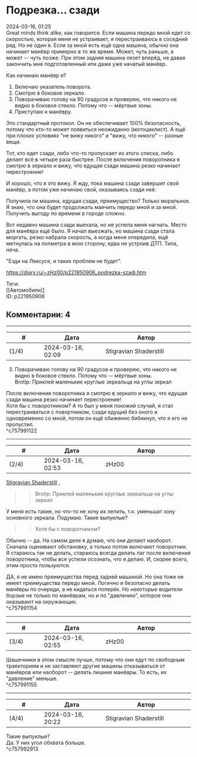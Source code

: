 Подрезка... сзади
=================

  
2024-03-16, 01:25  
 Great minds think alike, как говорится. Если машина передо мной едет со скоростью, которая меня не устраивает, я перестраиваюсь в соседний ряд. Но не один я. Если за мной есть ещё одна машина, обычно она начинает манёвр примерно в то же время. Может, чуть раньше, а может -- чуть позже. При этом задняя машина лезет вперёд, не давая закончить мне подготовленный или даже уже начатый манёвр.   
   
 Как начинаю манёвр я?   
 1. Включаю указатель поворота.   
 2. Смотрю в боковое зеркало.   
 3. Поворачиваю голову на 90 градусов и проверяю, что никого не видно в боковое стекло. Потому что -- мёртвые зоны.   
 4. Приступаю к манёвру.   
   
 Это стандартный протокол. Он не обеспечивает 100% безопасность, потому что кто-то может появиться неожиданно (мотоциклист). А ещё при плохих условиях "не вижу никого" и "вижу, что никого" -- разные вещи.   
   
 Тот, кто едет сзади, либо что-то пропускает из этого списка, либо делает всё в четыре раза быстрее. После включения поворотника я смотрю в зеркало и вижу, что едущая сзади машина резко начинает перестроение!   
   
 И хорошо, что я это вижу. Я жду, пока машина сзади завершит свой манёвр, а потом уже начинаю свой, оказываясь сзади неё.   
   
 Получила ли машина, едущая сзади, преимущество? Только моральное. Я знаю, что она будет продолжать маячить передо мной и за мной. Получить выгоду по времени в городе сложно.   
   
 Вот недавно машина сзади выехала, но не успела меня нагнать. Место для манёвра ещё было. Я начал выезжать, но машина сзади стала моргать, резко набрала скорость, а когда меня опередила, ещё метнулась на полметра в мою сторону, едва не устроив ДТП. Типа, неча.   
   
 "Езди на Лексусе, и таких проблем не будет".   
  
<https://diary.ru/~zHz00/p221950906_podrezka-szadi.htm>  
  
Теги:  
[[Автомобили]]  
ID: p221950906  


Комментарии: 4
--------------

  


---



|         #         |              Дата              |                     Автор                     |           ID           |
| --- | --- | --- | --- |
| (1/4) | 2024-03-16, 02:09 | Stigravian Shaderstill | c757991122 |

  
  3. Поворачиваю голову на 90 градусов и проверяю, что никого не видно в боковое стекло. Потому что -- мёртвые зоны.    
 Brotip: Приклей маленькие круглые зеркальца на углы зеркал   
   
  После включения поворотника я смотрю в зеркало и вижу, что едущая сзади машина резко начинает перестроение!    
 Хотя бы с поворотником? А то был у меня похожий случай, я стал перестраиваться с повортником, сзади едущий без оного и одновременно со мной, потом он ещё обиженно бибикнул, что я его не пропустил.   
 ^c757991122

---



|         #         |              Дата              |                     Автор                     |           ID           |
| --- | --- | --- | --- |
| (2/4) | 2024-03-16, 02:53 | zHz00 | c757991154 |

  
  [Stigravian Shaderstill](https://stigravian.diary.ru "Science, Death, Rock-n-Roll")  ,   
   
 >>Brotip: Приклей маленькие круглые зеркальца на углы зеркал   
   
   
 У меня есть такие, но что-то не хочу их лепить, т.к. уменьшат зону основного зеркала. Подумаю. Такие выпуклые?   
   
 >>Хотя бы с поворотником?   
   
 Обычно -- да. На самом деле я думаю, что они делают наоборот. Сначала оценивают обстановку, а только потом включают поворотник. Я стараюсь так не делать, стараюсь всегда делать лаг после включения поворотника, чтобы все успели осознать, что я делаю. И, скорее всего, этим просто пользуются.   
   
 ДА, я не имею преимущества перед задней машиной. Но она тоже не имеет преимущества передо мной. Логично и безопасно делать манёвры по очереди, а не кидаться поперёк. Но некоторые водители борзые не только по манёврам, но и по "давлению", которое они оказывают на окружающих.   
 ^c757991154

---



|         #         |              Дата              |                     Автор                     |           ID           |
| --- | --- | --- | --- |
| (3/4) | 2024-03-16, 02:55 | zHz00 | c757991155 |

  
 Шашечники в этом смысле лучше, потому что они едут по свободным траекториям и не заставляют другие машины отказываться от манёвров или наоборот -- делать лишние манёвры. То есть, их "давление" меньше.   
 ^c757991155

---



|         #         |              Дата              |                     Автор                     |           ID           |
| --- | --- | --- | --- |
| (4/4) | 2024-03-16, 20:22 | Stigravian Shaderstill | c757992913 |

  
  Такие выпуклые?    
 Да. У них угол обхвата больше.   
 ^c757992913
